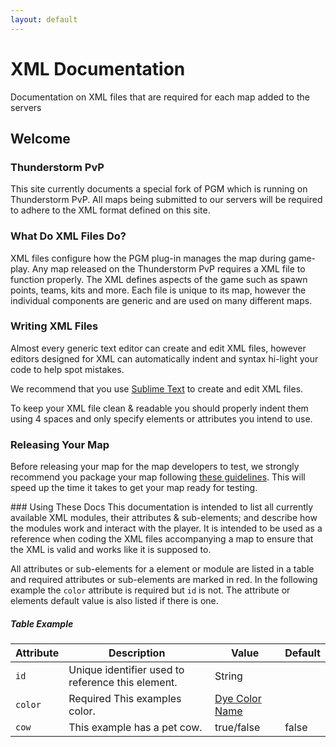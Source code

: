 ```yaml
---
layout: default
---
```


<div class="container">
<div class="jumbotron">
<h1>XML Documentation</h1>
<p class="lead">Documentation on XML files that are required for each map added to the servers</p>
</div>
<section>
<div class="page-header">
<h1>Welcome</h1>
</div>
<div class="row">
<div class="col-sm-6" markdown="1">

### Thunderstorm PvP
This site currently documents a special fork of PGM which is running on Thunderstorm PvP. All maps being submitted to our servers will be required to adhere to the XML format defined on this site.

### What Do XML Files Do?
XML files configure how the PGM plug-in manages the map during game-play. Any map released on the Thunderstorm PvP requires a XML file to function properly. The XML defines aspects of the game such as spawn points, teams, kits and more. Each file is unique to its map, however the individual components are generic and are used on many different maps.


### Writing XML Files
Almost every generic text editor can create and edit XML files, however editors designed for XML can automatically indent and syntax hi-light your code to help spot mistakes.

We recommend that you use [Sublime Text](http://www.sublimetext.com) to create and edit XML files.

To keep your XML file clean & readable you should properly indent them using 4 spaces and only specify elements or attributes you intend to use.

### Releasing Your Map
Before releasing your map for the map developers to test, we strongly recommend you package your map following [these guidelines](/guides/packaging/cleaning_files).
This will speed up the time it takes to get your map ready for testing.

</div>
<div class="col-sm-6" markdown="1">
### Using These Docs
This documentation is intended to list all currently available XML modules, their attributes & sub-elements; and describe how the modules work and interact with the player. It is intended to be used as a reference when coding the XML files accompanying a map to ensure that the XML is valid and works like it is supposed to.

All attributes or sub-elements for a element or module are listed in a table and required attributes or sub-elements are marked in red. In the following example the `color` attribute is required but `id` is not. The attribute or elements default value is also listed if there is one.

##### Table Example
<div class="table-responsive">
  <table class="table table-striped table-condensed">
    <thead>
      <tr>
        <th>Attribute</th>
        <th>Description</th>
        <th>Value</th>
        <th>Default</th>
      </tr>
    </thead>
    <tbody>
      <tr>
        <td>
          <code>id</code>
        </td>
        <td>Unique identifier used to reference this element.</td>
        <td>
          <span class="label label-primary">String</span>
        </td>
        <td></td>
      </tr>
      <tr>
        <td>
          <code>color</code>
        </td>
        <td>
          <span class="label label-danger">Required</span>
          This examples color.
        </td>
        <td>
          <a href="/reference/colors"> Dye Color Name</a>
        </td>
        <td></td>
      </tr>
      <tr>
        <td>
          <code>cow</code>
        </td>
        <td>This example has a pet cow.</td>
        <td>
          <span class="label label-primary">true/false</span>
        </td>
        <td>false</td>
      </tr>
    </tbody>
  </table>
</div>
</div>
</div>
</section>
</div>
